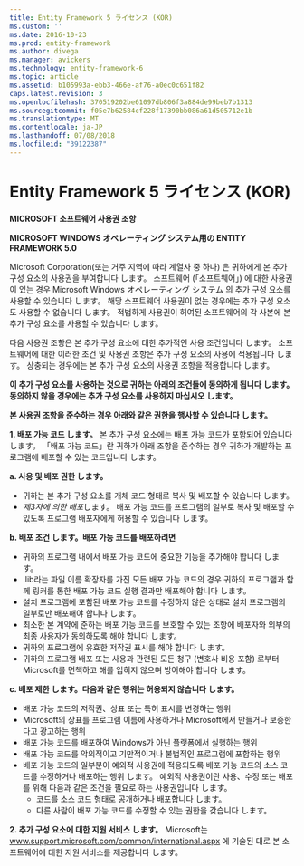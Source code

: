 ```yaml
---
title: Entity Framework 5 ライセンス (KOR)
ms.custom: ''
ms.date: 2016-10-23
ms.prod: entity-framework
ms.author: divega
ms.manager: avickers
ms.technology: entity-framework-6
ms.topic: article
ms.assetid: b105993a-ebb3-466e-af76-a0ec0c651f82
caps.latest.revision: 3
ms.openlocfilehash: 370519202be61097db806f3a884de99beb7b1313
ms.sourcegitcommit: f05e7b62584cf228f17390bb086a61d505712e1b
ms.translationtype: MT
ms.contentlocale: ja-JP
ms.lasthandoff: 07/08/2018
ms.locfileid: "39122387"
---
```

# <a name="entity-framework-5-license-kor"></a>Entity Framework 5 ライセンス (KOR)
**MICROSOFT 소프트웨어 사용권 조항**

**MICROSOFT WINDOWS オペレーティング システム用の ENTITY FRAMEWORK 5.0**

Microsoft Corporation(또는 거주 지역에 따라 계열사 중 하나) 은 귀하에게 본 추가 구성 요소의 사용권을 부여합니다 します。 소프트웨어 (「소프트웨어」) 에 대한 사용권이 있는 경우 Microsoft Windows オペレーティング システム 의 추가 구성 요소를 사용할 수 있습니다 します。 해당 소프트웨어 사용권이 없는 경우에는 추가 구성 요소도 사용할 수 없습니다 します。 적법하게 사용권이 허여된 소프트웨어의 각 사본에 본 추가 구성 요소를 사용할 수 있습니다 します。

다음 사용권 조항은 본 추가 구성 요소에 대한 추가적인 사용 조건입니다 します。 소프트웨어에 대한 이러한 조건 및 사용권 조항은 추가 구성 요소의 사용에 적용됩니다 します。 상충되는 경우에는 본 추가 구성 요소의 사용권 조항을 적용합니다 します。

**이 추가 구성 요소를 사용하는 것으로 귀하는 아래의 조건들에 동의하게 됩니다 します。동의하지 않을 경우에는 추가 구성 요소를 사용하지 마십시오 します。**

**본 사용권 조항을 준수하는 경우 아래와 같은 권한을 행사할 수 있습니다 します。**

**1. 배포 가능 코드 します。** 본 추가 구성 요소에는 배포 가능 코드가 포함되어 있습니다 します。 「배포 가능 코드」란 귀하가 아래 조항을 준수하는 경우 귀하가 개발하는 프로그램에 배포할 수 있는 코드입니다 します。

**a. 사용 및 배포 권한 します。**

-   귀하는 본 추가 구성 요소를 개체 코드 형태로 복사 및 배포할 수 있습니다 します。
-   *제3자에 의한 배포*します。 배포 가능 코드를 프로그램의 일부로 복사 및 배포할 수 있도록 프로그램 배포자에게 허용할 수 있습니다 します。

**b. 배포 조건 します。배포 가능 코드를 배포하려면**

-   귀하의 프로그램 내에서 배포 가능 코드에 중요한 기능을 추가해야 합니다 します。
-   .lib라는 파일 이름 확장자를 가진 모든 배포 가능 코드의 경우 귀하의 프로그램과 함께 링커를 통한 배포 가능 코드 실행 결과만 배포해야 합니다 します。
-   설치 프로그램에 포함된 배포 가능 코드를 수정하지 않은 상태로 설치 프로그램의 일부로만 배포해야 합니다 します。
-   최소한 본 계약에 준하는 배포 가능 코드를 보호할 수 있는 조항에 배포자와 외부의 최종 사용자가 동의하도록 해야 합니다 します。
-   귀하의 프로그램에 유효한 저작권 표시를 해야 합니다 します。
-   귀하의 프로그램 배포 또는 사용과 관련된 모든 청구 (변호사 비용 포함) 로부터 Microsoft를 면책하고 해를 입히지 않으며 방어해야 합니다 します。

**c. 배포 제한 します。다음과 같은 행위는 허용되지 않습니다 します。**

-   배포 가능 코드의 저작권、상표 또는 특허 표시를 변경하는 행위
-   Microsoft의 상표를 프로그램 이름에 사용하거나 Microsoft에서 만들거나 보증한다고 광고하는 행위
-   배포 가능 코드를 배포하여 Windows가 아닌 플랫폼에서 실행하는 행위
-   배포 가능 코드를 악의적이고 기만적이거나 불법적인 프로그램에 포함하는 행위
-   배포 가능 코드의 일부분이 예외적 사용권에 적용되도록 배포 가능 코드의 소스 코드를 수정하거나 배포하는 행위 します。 예외적 사용권이란 사용、수정 또는 배포를 위해 다음과 같은 조건을 필요로 하는 사용권입니다 します。
    -   코드를 소스 코드 형태로 공개하거나 배포합니다 します。
    -   다른 사람이 배포 가능 코드를 수정할 수 있는 권한을 갖습니다 します。

**2. 추가 구성 요소에 대한 지원 서비스 します。** Microsoft는 www.support.microsoft.com/common/international.aspx 에 기술된 대로 본 소프트웨어에 대한 지원 서비스를 제공합니다 します。
